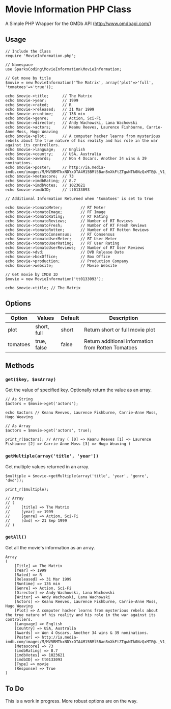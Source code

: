 # Movie Information PHP Class

A Simple PHP Wrapper for the OMDb API (http://www.omdbapi.com/)

## Usage

```
// Include the Class
require 'MovieInformation.php';

// Namespace
use SparksCoding\MovieInformation\MovieInformation;

// Get move by title
$movie = new MovieInformation('The Matrix', array('plot'=>'full', 'tomatoes'=>'true'));

echo $movie->title;      // The Matrix
echo $movie->year;       // 1999
echo $movie->rated;      // R
echo $movie->released;   // 31 Mar 1999
echo $movie->runtime;    // 136 min
echo $movie->genre;      // Action, Sci-Fi
echo $movie->director;   // Andy Wachowski, Lana Wachowski
echo $movie->actors;     // Keanu Reeves, Laurence Fishburne, Carrie-Anne Moss, Hugo Weaving
echo $movie->plot;       // A computer hacker learns from mysterious rebels about the true nature of his reality and his role in the war against its controllers.
echo $movie->language;   // English
echo $movie->country;    // USA, Australia
echo $movie->awards;     // Won 4 Oscars. Another 34 wins & 39 nominations.
echo $movie->poster;     // http://ia.media-imdb.com/images/M/MV5BMTkxNDYxOTA4M15BMl5BanBnXkFtZTgwNTk0NzQxMTE@._V1_SX300.jpg
echo $movie->metascore;  // 73
echo $movie->imdbRating; // 8.7
echo $movie->imdbVotes;  // 1023621
echo $movie->imdbID;     // tt0133093

// Additional Information Returned when 'tomatoes' is set to true

echo $movie->tomatoMeter;        // RT Meter
echo $movie->tomatoImage;        // RT Image
echo $movie->tomatoRating;       // RT Rating
echo $movie->tomatoReviews;      // Number of RT Reviews
echo $movie->tomatoFresh;        // Number of RT Fresh Reviews
echo $movie->tomatoRotten;       // Number of RT Rotten Reviews
echo $movie->tomatoConsensus;    // RT Consensus
echo $movie->tomatoUserMeter;    // RT User Meter
echo $movie->tomatoUserRating;   // RT User Rating
echo $movie->tomatoUserReviews;  // Number of RT User Reviews
echo $movie->dvd;                // DVD Release Date
echo $movie->boxOffice;          // Box Office
echo $movie->production;         // Production Company
echo $movie->website;            // Movie Website

// Get movie by IMDB ID
$movie = new MovieInformation('tt0133093');

echo $movie->title; // The Matrix
```

## Options

| Option   | Values       | Default | Description                                        |
| ---------|--------------|---------|--------------------------------------------------- |
| plot     | short, full  | short   | Return short or full movie plot                    |
| tomatoes | true, false  | false   | Return additional information from Rotten Tomatoes |

## Methods

### `get($key, $asArray)`

Get the value of specified key. Optionally return the value as an array.

```
// As String
$actors = $movie->get('actors'); 

echo $actors // Keanu Reeves, Laurence Fishburne, Carrie-Anne Moss, Hugo Weaving

// As Array
$actors = $movie->get('actors', true);

print_r($actors); // Array ( [0] => Keanu Reeves [1] => Laurence Fishburne [2] => Carrie-Anne Moss [3] => Hugo Weaving ) 
```
### `getMultiple(array('title', 'year'))`

Get multiple values returned in an array.

```
$multiple = $movie->getMultiple(array('title', 'year', 'genre', 'dvd'));

print_r($multiple);

// Array
// (
//     [title] => The Matrix
//     [year] => 1999
//     [genre] => Action, Sci-Fi
//     [dvd] => 21 Sep 1999
// )
```

### `getAll()`

Get all the movie's information as an array.

```
Array
(
    [Title] => The Matrix
    [Year] => 1999
    [Rated] => R
    [Released] => 31 Mar 1999
    [Runtime] => 136 min
    [Genre] => Action, Sci-Fi
    [Director] => Andy Wachowski, Lana Wachowski
    [Writer] => Andy Wachowski, Lana Wachowski
    [Actors] => Keanu Reeves, Laurence Fishburne, Carrie-Anne Moss, Hugo Weaving
    [Plot] => A computer hacker learns from mysterious rebels about the true nature of his reality and his role in the war against its controllers.
    [Language] => English
    [Country] => USA, Australia
    [Awards] => Won 4 Oscars. Another 34 wins & 39 nominations.
    [Poster] => http://ia.media-imdb.com/images/M/MV5BMTkxNDYxOTA4M15BMl5BanBnXkFtZTgwNTk0NzQxMTE@._V1_SX300.jpg
    [Metascore] => 73
    [imdbRating] => 8.7
    [imdbVotes] => 1023621
    [imdbID] => tt0133093
    [Type] => movie
    [Response] => True
)
```

## To Do

This is a work in progress. More robust options are on the way.